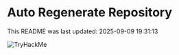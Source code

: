 # Auto Regenerate Repository

This README was last updated: 2025-09-09 19:31:13

 ![TryHackMe](https://tryhackme.com/badge/533634)